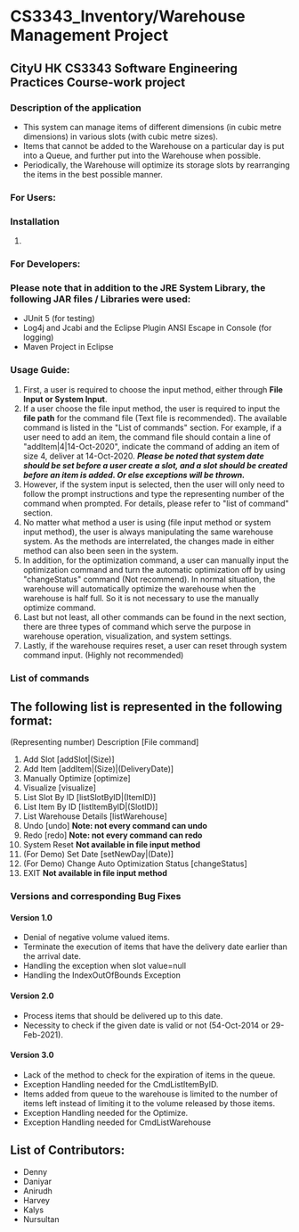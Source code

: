 # CS3343_Inventory/Warehouse Management Project
## CityU HK CS3343 Software Engineering Practices Course-work project

### Description of the application
- This system can manage items of different dimensions (in cubic metre dimensions) in various slots (with cubic metre sizes).
- Items that cannot be added to the Warehouse on a particular day is put into a Queue, and further put into the Warehouse when possible.
- Periodically, the Warehouse will optimize its storage slots by rearranging the items in the best possible manner.

### For Users:
### Installation
1.


### For Developers:
### Please note that in addition to the JRE System Library, the following JAR files / Libraries were used:
- JUnit 5 (for testing)
- Log4j and Jcabi and the Eclipse Plugin ANSI Escape in Console (for logging)
- Maven Project in Eclipse


### Usage Guide:

1. First, a user is required to choose the input method, either through **File Input or System Input**.
2. If a user choose the file input method, the user is required to input the **file path** for the command file (Text file is recommended). The available command is listed in the "List of commands" section. For example, if a user need to add an item, the command file should contain a line of "addItem|4|14-Oct-2020", indicate the command of adding an item of size 4, deliver at 14-Oct-2020.
***Please be noted that system date should be set before a user create a slot, and a slot should be created before an item is added. Or else exceptions will be thrown.***
3. However, if the system input is selected, then the user will only need to follow the prompt instructions and type the representing number of the command when prompted. For details, please refer to "list of command" section.
4. No matter what method a user is using (file input method or system input method), the user is always manipulating the same warehouse system. As the methods are interrelated, the changes made in either method can also been seen in the system.
5. In addition, for the optimization command, a user can manually input the optimization command and turn the automatic optimization off by using "changeStatus" command (Not recommend). In normal situation, the warehouse will automatically optimize the warehouse when the warehouse is half full. So it is not necessary to use the manually optimize command.
6. Last but not least, all other commands can be found in the next section, there are three types of command which serve the purpose in warehouse operation, visualization, and system settings.
7. Lastly, if the warehouse requires reset, a user can reset through system command input. (Highly not recommended)


### List of commands
## The following list is represented in the following format:
(Representing number) Description [File command]
1. Add Slot [addSlot|(Size)]
2. Add Item [addItem|(Size)|(DeliveryDate)]
3. Manually Optimize [optimize]
4. Visualize [visualize]
5. List Slot By ID [listSlotByID|(ItemID)]
6. List Item By ID [listItemByID|(SlotID)]
7. List Warehouse Details [listWarehouse]
8. Undo [undo] **Note: not every command can undo**
9. Redo [redo] **Note: not every command can redo**
10. System Reset **Not available in file input method**
11. (For Demo) Set Date [setNewDay|(Date)]
12. (For Demo) Change Auto Optimization Status [changeStatus]
13. EXIT **Not available in file input method**



### Versions and corresponding Bug Fixes

#### Version 1.0
- Denial of negative volume valued items.
- Terminate the execution of items that have the delivery date earlier than the arrival date.
- Handling the exception when slot value=null
- Handling the IndexOutOfBounds Exception
#### Version 2.0
- Process items that should be delivered up to this date.
- Necessity to check if the given date is valid or not (54-Oct-2014 or 29-Feb-2021).  
#### Version 3.0
- Lack of the method to check for the expiration of items in the queue.
- Exception Handling needed for the CmdListItemByID.
- Items added from queue to the warehouse is limited to the number of items left instead of limiting it to the volume released by those items.
- Exception Handling needed for the Optimize.
- Exception Handling needed for CmdListWarehouse

## List of Contributors:
- Denny
- Daniyar
- Anirudh
- Harvey
- Kalys
- Nursultan
